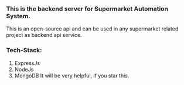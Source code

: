 ### This is the backend server for Supermarket Automation System.
This is an open-source api and can be used in any supermarket related project as backend api service.
### Tech-Stack:
1. ExpressJs
2. NodeJs
3. MongoDB
It will be very helpful, if you star this.